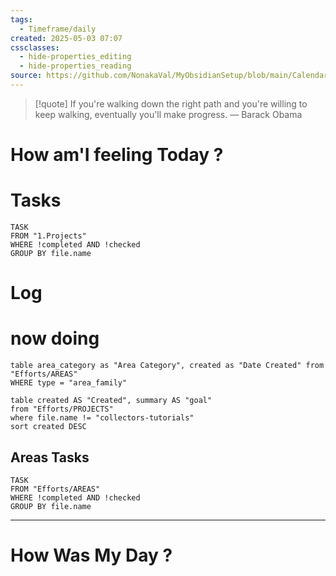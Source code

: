 ```yaml
---
tags:
  - Timeframe/daily
created: 2025-05-03 07:07
cssclasses:
  - hide-properties_editing
  - hide-properties_reading
source: https://github.com/NonakaVal/MyObsidianSetup/blob/main/Calendar/DAILY/2025-05-03.md
---
```


> [!quote] If you're walking down the right path and you're willing to keep walking, eventually you'll make progress.
> — Barack Obama

# How am'I feeling Today ?

# Tasks 

```dataview
TASK
FROM "1.Projects"
WHERE !completed AND !checked
GROUP BY file.name

```


# Log



# now doing

```dataview
table area_category as "Area Category", created as "Date Created" from "Efforts/AREAS"
WHERE type = "area_family"
```

```dataview
table created AS "Created", summary AS "goal"
from "Efforts/PROJECTS"
where file.name != "collectors-tutorials"
sort created DESC
```



## Areas Tasks
```dataview
TASK
FROM "Efforts/AREAS"
WHERE !completed AND !checked
GROUP BY file.name

```

---

# How Was My Day ?


